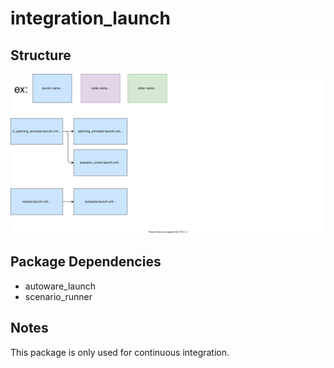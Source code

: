 # integration_launch

## Structure

![integration_launch](./integration_launch.drawio.svg)

## Package Dependencies

- autoware_launch
- scenario_runner

## Notes

This package is only used for continuous integration.
